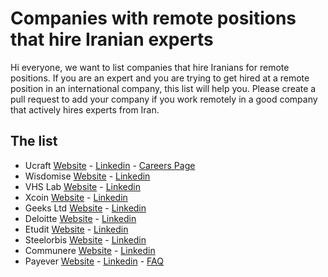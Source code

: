 # Companies with remote positions that hire Iranian experts

Hi everyone, we want to list companies that hire Iranians for remote positions. 
If you are an expert and you are trying to get hired at a remote position in an international company, this list will help you.
Please create a pull request to add your company if you work remotely in a good company that actively hires experts from Iran.


## The list
- Ucraft [Website](https://www.ucraft.com/) - [Linkedin](https://www.linkedin.com/company/ucraft/) - [Careers Page](https://jobs.ucraft.com/jobs/Careers)
- Wisdomise [Website](https://wisdomise.io/) - [Linkedin](https://www.linkedin.com/company/wisdomise/)
- VHS Lab [Website](https://www.vhslab.com/) - [Linkedin](https://www.linkedin.com/company/virtually-human/)
- Xcoin [Website](https://xcoins.com/en/) - [Linkedin](https://www.linkedin.com/company/realxcoins/)
- Geeks Ltd [Website](https://www.geeks.ltd.uk/) - [Linkedin](https://uk.linkedin.com/company/geeks-ltd)
- Deloitte [Website](https://www2.deloitte.com/nl/nl.html) - [Linkedin](https://www.linkedin.com/company/deloitte/)
- Etudit [Website](https://etudit.com/) - [Linkedin](https://www.linkedin.com/company/etudit/)
- Steelorbis [Website](https://www.steelorbis.com/) - [Linkedin](https://www.linkedin.com/company/steelorbis/)
- Communere [Website](https://communere.com/) - [Linkedin](https://www.linkedin.com/company/communere/)
- Payever [Website](https://getpayever.com/) - [Linkedin](https://www.linkedin.com/company/payever/) - [FAQ](https://docs.google.com/presentation/d/1WT1a7oZnpSnmcRVGtdCZ4vZo7oHNOar--p_UetsFqSI/edit#slide=id.g53cdc0b7ac_1_81)
